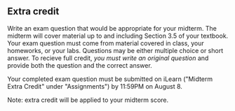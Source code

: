 ## Extra credit

Write an exam question that would be appropriate for your midterm. The midterm will cover material up to and including Section 3.5 of your textbook. Your exam question must come from material covered in class, your homeworks, or your labs. Questions may be either multiple choice or short answer. To recieve full credit, *you must write an original question* and provide both the question and the correct answer.

Your completed exam question must be submitted on iLearn ("Midterm Extra Credit" under "Assignments") by 11:59PM on August 8. 

Note: extra credit will be applied to your midterm score. 
